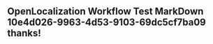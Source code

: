 <properties
ms.topic="hero-topic1"
ms.test1="hero-topic"
ms.test2="test"/>

## OpenLocalization Workflow Test MarkDown 10e4d026-9963-4d53-9103-69dc5cf7ba09 thanks!

